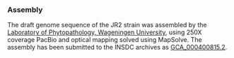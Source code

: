 ### Assembly

The draft genome sequence of the JR2 strain was assembled by the [Laboratory of Phytopathology, Wageningen
University](http://www.wageningenur.nl/en/Expertise-Services/Chair-groups/Plant-Sciences/Laboratory-of-Phytopathology.htm),
using 250X coverage PacBio and optical mapping solved using MapSolve.
The assembly has been submitted to the INSDC archives as
[GCA_000400815.2](http://www.ebi.ac.uk/ena/data/view/GCA_000400815.2).
